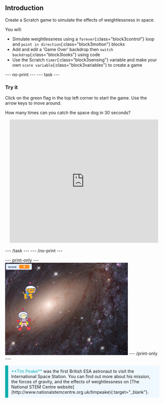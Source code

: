 ## Introduction

Create a Scratch game to simulate the effects of weightlessness in space. 

You will:

- Simulate weightlessness using a `forever`{:class="block3control"} loop and `point in direction`{:class="block3motion"} blocks
- Add and edit a 'Game Over' backdrop then `switch backdrop`{:class="block3looks"} using code
- Use the Scratch `timer`{:class="block3sensing"} variable and make your own `score variable`{:class="block3variables"} to create a game

--- no-print ---
--- task ---
### Try it

Click on the green flag in the top left corner to start the game. Use the arrow keys to move around.

How many times can you catch the space dog in 30 seconds?

<div class="scratch-preview" style="margin-left: 15px;">
  <iframe allowtransparency="true" width="485" height="402" src="https://scratch.mit.edu/projects/embed/501663888/?autostart=false" frameborder="0"></iframe>
</div>

--- /task ---
--- /no-print ---

--- print-only ---
![Complete project](images/showcase_static.png)
--- /print-only ---

<p style="border-left: solid; border-width:10px; border-color: #0faeb0; background-color: aliceblue; padding: 10px;">
<span style="color: #0faeb0">**Tim Peake**</span> was the first British ESA astronaut to visit the International Space Station. You can find out more about his mission, the forces of gravity, and the effects of weightlessness on [The National STEM Centre website](http://www.nationalstemcentre.org.uk/timpeake){:target="_blank"}.
</p>
